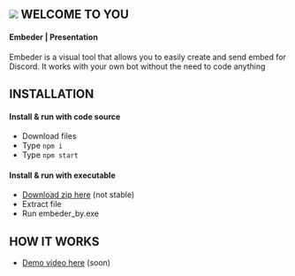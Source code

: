 ## ![](https://media.discordapp.net/attachments/651877464234131476/651877501961895956/icon.png?width=20&height=20) WELCOME TO YOU

#### Embeder | Presentation

Embeder is a visual tool that allows you to easily create and send embed for Discord.
It works with your own bot without the need to code anything

 ## INSTALLATION
 
#### Install & run with code source

- Download files
- Type `npm i`
- Type `npm start`

#### Install & run with executable

- [Download zip here](http://yomna.yn.fr/tool/embeder_by_beta1.zip) (not stable)
- Extract file
- Run embeder_by.exe

 ## HOW IT WORKS
 
 - [Demo video here](http://") (soon)
